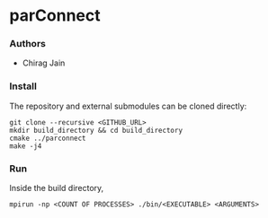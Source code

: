 # parConnect #

### Authors ###

* Chirag Jain

### Install ###


The repository and external submodules can be cloned directly:

    git clone --recursive <GITHUB_URL>
    mkdir build_directory && cd build_directory
    cmake ../parconnect
    make -j4

### Run ###

Inside the build directory, 

    mpirun -np <COUNT OF PROCESSES> ./bin/<EXECUTABLE> <ARGUMENTS>
